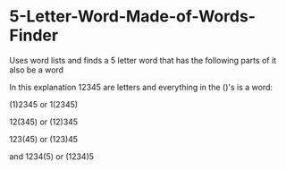 # 5-Letter-Word-Made-of-Words-Finder
Uses word lists and finds a 5 letter word that has the following parts of it also be a word

In this explanation 12345 are letters and everything in the ()'s is a word:

(1)2345
or 1(2345)

12(345)
or (12)345

123(45)
or (123)45

and
1234(5)
or (1234)5

